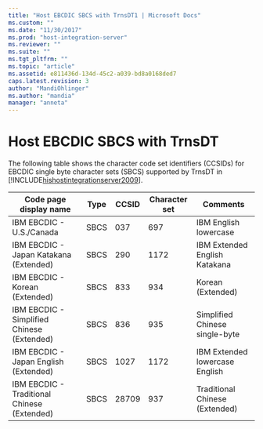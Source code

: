 ```yaml
---
title: "Host EBCDIC SBCS with TrnsDT1 | Microsoft Docs"
ms.custom: ""
ms.date: "11/30/2017"
ms.prod: "host-integration-server"
ms.reviewer: ""
ms.suite: ""
ms.tgt_pltfrm: ""
ms.topic: "article"
ms.assetid: e811436d-134d-45c2-a039-bd8a0168ded7
caps.latest.revision: 3
author: "MandiOhlinger"
ms.author: "mandia"
manager: "anneta"
---
```

# Host EBCDIC SBCS with TrnsDT
The following table shows the character code set identifiers (CCSIDs) for EBCDIC single byte character sets (SBCS) supported by TrnsDT in [!INCLUDE[hishostintegrationserver2009](../includes/hishostintegrationserver2009-md.md)].  
  
|Code page display name|Type|CCSID|Character set|Comments|  
|----------------------------|----------|-----------|-------------------|--------------|  
|IBM EBCDIC - U.S./Canada|SBCS|037|697|IBM English lowercase|  
|IBM EBCDIC - Japan Katakana (Extended)|SBCS|290|1172|IBM Extended English Katakana|  
|IBM EBCDIC - Korean (Extended)|SBCS|833|934|Korean (Extended)|  
|IBM EBCDIC - Simplified Chinese (Extended)|SBCS|836|935|Simplified Chinese single-byte|  
|IBM EBCDIC - Japan English (Extended)|SBCS|1027|1172|IBM Extended lowercase English|  
|IBM EBCDIC - Traditional Chinese (Extended)|SBCS|28709|937|Traditional Chinese (Extended)|